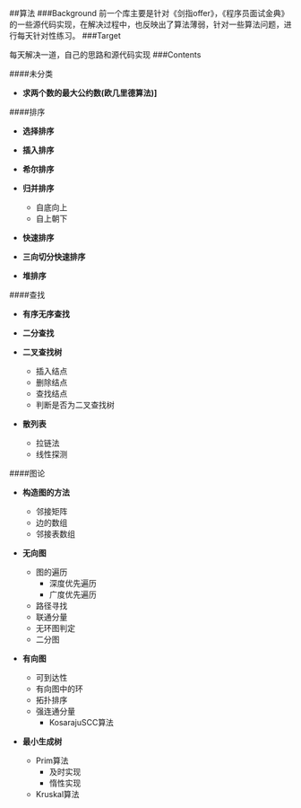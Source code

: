##算法
###Background
前一个库主要是针对《剑指offer》，《程序员面试金典》的一些源代码实现，在解决过程中，也反映出了算法薄弱，针对一些算法问题，进行每天针对性练习。
###Target

每天解决一道，自己的思路和源代码实现
###Contents

####未分类

- **求两个数的最大公约数(欧几里德算法)]**

####排序

- **选择排序**

- **插入排序**

- **希尔排序**

- **归并排序**
	- 自底向上
	- 自上朝下
- **快速排序**

- **三向切分快速排序**
- **堆排序**


####查找

- **有序无序查找**

- **二分查找**

- **二叉查找树**
  - 插入结点
  - 删除结点
  - 查找结点
  - 判断是否为二叉查找树
- **散列表**
	- 拉链法
	- 线性探测
  
####图论

- **构造图的方法**
	- 邻接矩阵
	- 边的数组
	- 邻接表数组
- **无向图**
	- 图的遍历
		- 深度优先遍历
		- 广度优先遍历
	- 路径寻找
	- 联通分量
	- 无环图判定
	- 二分图

- **有向图**
	- 可到达性
	- 有向图中的环
	- 拓扑排序
	- 强连通分量
		- KosarajuSCC算法
	
- **最小生成树**
	- Prim算法
		- 及时实现
		- 惰性实现
	- Kruskal算法  



  
